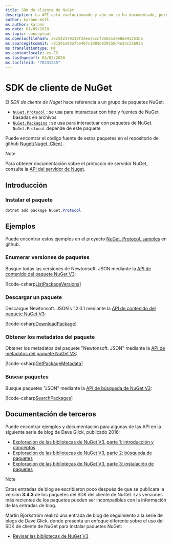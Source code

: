 ```yaml
---
title: SDK de cliente de NuGet
description: La API está evolucionando y aún no se ha documentado, pero los ejemplos están disponibles en el blog de David Glick.
author: karann-msft
ms.author: karann
ms.date: 01/09/2018
ms.topic: conceptual
ms.openlocfilehash: a5c542379318f24ee35ccf25651d0e8de91253ba
ms.sourcegitcommit: c81561e93a7be467c1983d639158d4e3dc25b93a
ms.translationtype: MT
ms.contentlocale: es-ES
ms.lasthandoff: 03/02/2020
ms.locfileid: "78231245"
---
```

# <a name="nuget-client-sdk"></a>SDK de cliente de NuGet

El *SDK de cliente de Nuget* hace referencia a un grupo de paquetes NuGet:

* [`NuGet.Protocol`](https://www.nuget.org/packages/NuGet.Protocol) : se usa para interactuar con http y fuentes de NuGet basadas en archivos
* [`NuGet.Packaging`](https://www.nuget.org/packages/NuGet.Packaging) : se usa para interactuar con paquetes de NuGet. `NuGet.Protocol` depende de este paquete

Puede encontrar el código fuente de estos paquetes en el repositorio de github [Nuget/Nuget. Client](https://github.com/NuGet/NuGet.Client) .

> [!Note]
> Para obtener documentación sobre el protocolo de servidor NuGet, consulte la [API del servidor de Nuget](~/api/overview.md).

## <a name="getting-started"></a>Introducción

### <a name="install-the-package"></a>Instalar el paquete

```ps1
dotnet add package NuGet.Protocol
```

## <a name="examples"></a>Ejemplos

Puede encontrar estos ejemplos en el proyecto [NuGet. Protocol. samples](https://github.com/NuGet/Samples/tree/master/NuGetProtocolSamples) en github.

### <a name="list-package-versions"></a>Enumerar versiones de paquetes

Busque todas las versiones de Newtonsoft. JSON mediante la [API de contenido del paquete NuGet V3](../api/package-base-address-resource.md#enumerate-package-versions):

[!code-csharp[ListPackageVersions](~/../nuget-samples/NuGetProtocolSamples/Program.cs?name=ListPackageVersions)]

### <a name="download-a-package"></a>Descargar un paquete

Descargue Newtonsoft. JSON v 12.0.1 mediante la [API de contenido del paquete NuGet V3](../api/package-base-address-resource.md):

[!code-csharp[DownloadPackage](~/../nuget-samples/NuGetProtocolSamples/Program.cs?name=DownloadPackage)]

### <a name="get-package-metadata"></a>Obtener los metadatos del paquete

Obtener los metadatos del paquete "Newtonsoft. JSON" mediante la [API de metadatos del paquete NuGet V3](../api/registration-base-url-resource.md):

[!code-csharp[GetPackageMetadata](~/../nuget-samples/NuGetProtocolSamples/Program.cs?name=GetPackageMetadata)]

### <a name="search-packages"></a>Buscar paquetes

Busque paquetes "JSON" mediante la [API de búsqueda de NuGet V3](../api/search-query-service-resource.md):

[!code-csharp[SearchPackages](~/../nuget-samples/NuGetProtocolSamples/Program.cs?name=SearchPackages)]

## <a name="third-party-documentation"></a>Documentación de terceros

Puede encontrar ejemplos y documentación para algunas de las API en la siguiente serie de blog de Dave Glick, publicado 2016:

- [Exploración de las bibliotecas de NuGet V3, parte 1: introducción y conceptos](http://daveaglick.com/posts/exploring-the-nuget-v3-libraries-part-1)
- [Exploración de las bibliotecas de NuGet V3, parte 2: búsqueda de paquetes](http://daveaglick.com/posts/exploring-the-nuget-v3-libraries-part-2)
- [Exploración de las bibliotecas de NuGet V3, parte 3: instalación de paquetes](http://daveaglick.com/posts/exploring-the-nuget-v3-libraries-part-3)

> [!Note]
> Estas entradas de blog se escribieron poco después de que se publicara la versión **3.4.3** de los paquetes del SDK del cliente de NuGet.
> Las versiones más recientes de los paquetes pueden ser incompatibles con la información de las entradas de blog.

Martin Björkström realizó una entrada de blog de seguimiento a la serie de blogs de Dave Glick, donde presenta un enfoque diferente sobre el uso del SDK de cliente de NuGet para instalar paquetes NuGet:

- [Revisar las bibliotecas de NuGet V3](https://martinbjorkstrom.com/posts/2018-09-19-revisiting-nuget-client-libraries)
